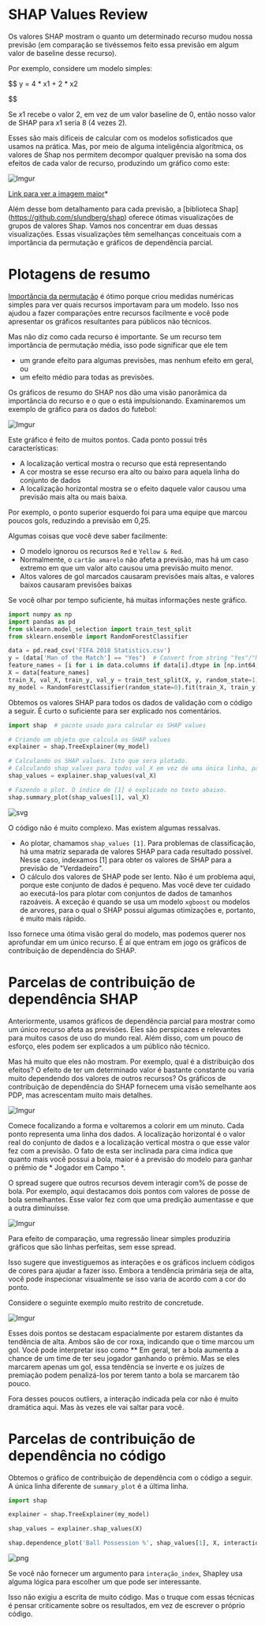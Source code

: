 # SHAP Values Review

Os valores SHAP mostram o quanto um determinado recurso mudou nossa previsão (em comparação se tivéssemos feito essa previsão em algum valor de baseline desse recurso).

Por exemplo, considere um modelo simples:

$$
y = 4 * x1 + 2 * x2

$$

Se $x1$ recebe o valor 2, em vez de um valor baseline de 0, então nosso valor de SHAP para $x1$ seria 8 (4 vezes 2).

Esses são mais difíceis de calcular com os modelos sofisticados que usamos na prática. Mas, por meio de alguma inteligência algorítmica, os valores de Shap nos permitem decompor qualquer previsão na soma dos efeitos de cada valor de recurso, produzindo um gráfico como este:

![Imgur](https://i.imgur.com/JVD2U7k.png)

[Link para ver a imagem maior](https://i.imgur.com/JVD2U7k.png)*

Além desse bom detalhamento para cada previsão, a [biblioteca Shap] (https://github.com/slundberg/shap) oferece ótimas visualizações de grupos de valores Shap. Vamos nos concentrar em duas dessas visualizações. Essas visualizações têm semelhanças conceituais com a importância da permutação e gráficos de dependência parcial.

# Plotagens de resumo

[Importância da permutação](https://github.com/brunobarella/Permutation_Importance_eli5) é ótimo porque criou medidas numéricas simples para ver quais recursos importavam para um modelo. Isso nos ajudou a fazer comparações entre recursos facilmente e você pode apresentar os gráficos resultantes para públicos não técnicos.

Mas não diz como cada recurso é importante. Se um recurso tem importância de permutação média, isso pode significar que ele tem

- um grande efeito para algumas previsões, mas nenhum efeito em geral, ou
- um efeito médio para todas as previsões.

Os gráficos de resumo do SHAP nos dão uma visão panorâmica da importância do recurso e o que o está impulsionando. Examinaremos um exemplo de gráfico para os dados do futebol:

![Imgur](https://i.imgur.com/Ew9X3su.png)

Este gráfico é feito de muitos pontos. Cada ponto possui três características:

- A localização vertical mostra o recurso que está representando
- A cor mostra se esse recurso era alto ou baixo para aquela linha do conjunto de dados
- A localização horizontal mostra se o efeito daquele valor causou uma previsão mais alta ou mais baixa.

Por exemplo, o ponto superior esquerdo foi para uma equipe que marcou poucos gols, reduzindo a previsão em 0,25.

Algumas coisas que você deve saber facilmente:

- O modelo ignorou os recursos `Red` e `Yellow & Red`.
- Normalmente, o `cartão amarelo` não afeta a previsão, mas há um caso extremo em que um valor alto causou uma previsão muito menor.
- Altos valores de gol marcados causaram previsões mais altas, e valores baixos causaram previsões baixas

Se você olhar por tempo suficiente, há muitas informações neste gráfico.

```python
import numpy as np
import pandas as pd
from sklearn.model_selection import train_test_split
from sklearn.ensemble import RandomForestClassifier

data = pd.read_csv('FIFA 2018 Statistics.csv')
y = (data['Man of the Match'] == "Yes")  # Convert from string "Yes"/"No" to binary
feature_names = [i for i in data.columns if data[i].dtype in [np.int64, np.int64]]
X = data[feature_names]
train_X, val_X, train_y, val_y = train_test_split(X, y, random_state=1)
my_model = RandomForestClassifier(random_state=0).fit(train_X, train_y)
```

Obtemos os valores SHAP para todos os dados de validação com o código a seguir. É curto o suficiente para ser explicado nos comentários.

```python
import shap  # pacote usado para calcular os SHAP values

# Criando um objeto que calcula os SHAP values
explainer = shap.TreeExplainer(my_model)

# Calculando os SHAP values. Isto que sera plotado.
# Calculando shap_values para todos val_X em vez de uma única linha, para ter mais dados para o gráfico.
shap_values = explainer.shap_values(val_X)

# Fazendo o plot. O índice de [1] é explicado no texto abaixo.
shap.summary_plot(shap_values[1], val_X)
```

![svg](advanced-uses-of-shap-values_files/advanced-uses-of-shap-values_3_0.svg)

O código não é muito complexo. Mas existem algumas ressalvas.

- Ao plotar, chamamos `shap_values [1]`. Para problemas de classificação, há uma matriz separada de valores SHAP para cada resultado possível. Nesse caso, indexamos [1] para obter os valores de SHAP para a previsão de "Verdadeiro".
- O cálculo dos valores de SHAP pode ser lento. Não é um problema aqui, porque este conjunto de dados é pequeno. Mas você deve ter cuidado ao executá-los para plotar com conjuntos de dados de tamanhos razoáveis. A exceção é quando se usa um modelo `xgboost` ou modelos de arvores, para o qual o SHAP possui algumas otimizações e, portanto, é muito mais rápido.

Isso fornece uma ótima visão geral do modelo, mas podemos querer nos aprofundar em um único recurso. É aí que entram em jogo os gráficos de contribuição de dependência do SHAP.

# Parcelas de contribuição de dependência SHAP

Anteriormente, usamos gráficos de dependência parcial para mostrar como um único recurso afeta as previsões. Eles são perspicazes e relevantes para muitos casos de uso do mundo real. Além disso, com um pouco de esforço, eles podem ser explicados a um público não técnico.

Mas há muito que eles não mostram. Por exemplo, qual é a distribuição dos efeitos? O efeito de ter um determinado valor é bastante constante ou varia muito dependendo dos valores de outros recursos? Os gráficos de contribuição de dependência do SHAP fornecem uma visão semelhante aos PDP, mas acrescentam muito mais detalhes.

![Imgur](https://i.imgur.com/uQ2JmBm.png)

Comece focalizando a forma e voltaremos a colorir em um minuto. Cada ponto representa uma linha dos dados. A localização horizontal é o valor real do conjunto de dados e a localização vertical mostra o que esse valor fez com a previsão. O fato de esta ser inclinada para cima indica que quanto mais você possui a bola, maior é a previsão do modelo para ganhar o prêmio de * Jogador em Campo *.

O spread sugere que outros recursos devem interagir com% de posse de bola. Por exemplo, aqui destacamos dois pontos com valores de posse de bola semelhantes. Esse valor fez com que uma predição aumentasse e que a outra diminuísse.

![Imgur](https://i.imgur.com/tFzp6jc.png)

Para efeito de comparação, uma regressão linear simples produziria gráficos que são linhas perfeitas, sem esse spread.

Isso sugere que investiguemos as interações e os gráficos incluem códigos de cores para ajudar a fazer isso. Embora a tendência primária seja de alta, você pode inspecionar visualmente se isso varia de acordo com a cor do ponto.

Considere o seguinte exemplo muito restrito de concretude.

![Imgur](https://i.imgur.com/NVB3eNW.png)

Esses dois pontos se destacam espacialmente por estarem distantes da tendência de alta. Ambos são de cor roxa, indicando que o time marcou um gol. Você pode interpretar isso como ** Em geral, ter a bola aumenta a chance de um time de ter seu jogador ganhando o prêmio. Mas se eles marcarem apenas um gol, essa tendência se inverte e os juízes de premiação podem penalizá-los por terem tanto a bola se marcarem tão pouco.

Fora desses poucos outliers, a interação indicada pela cor não é muito dramática aqui. Mas às vezes ele vai saltar para você.

# Parcelas de contribuição de dependência no código

Obtemos o gráfico de contribuição de dependência com o código a seguir. A única linha diferente de `summary_plot` é a última linha.

```python
import shap  

explainer = shap.TreeExplainer(my_model)

shap_values = explainer.shap_values(X)

shap.dependence_plot('Ball Possession %', shap_values[1], X, interaction_index="Goal Scored")
```

![png](advanced-uses-of-shap-values_files/advanced-uses-of-shap-values_5_0.png)

Se você não fornecer um argumento para `interação_index`, Shapley usa alguma lógica para escolher um que pode ser interessante.

Isso não exigiu a escrita de muito código. Mas o truque com essas técnicas é pensar criticamente sobre os resultados, em vez de escrever o próprio código.
